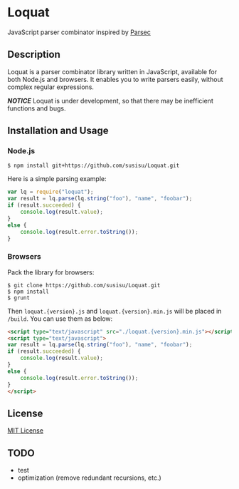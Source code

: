 # Loquat
JavaScript parser combinator inspired by [Parsec](https://github.com/aslatter/parsec)

## Description
Loquat is a parser combinator library written in JavaScript, available for both Node.js and browsers. It enables you to write parsers easily, without complex regular expressions.

***NOTICE***
Loquat is under development, so that there may be inefficient functions and bugs.

## Installation and Usage
### Node.js
``` shell
$ npm install git+https://github.com/susisu/Loquat.git
```
Here is a simple parsing example:
``` javascript
var lq = require("loquat");
var result = lq.parse(lq.string("foo"), "name", "foobar");
if (result.succeeded) {
    console.log(result.value);
}
else {
    console.log(result.error.toString());
}
```

### Browsers
Pack the library for browsers:
``` shell
$ git clone https://github.com/susisu/Loquat.git
$ npm install
$ grunt
```
Then `loquat.{version}.js` and `loquat.{version}.min.js` will be placed in `/build`.
You can use them as below:
``` html
<script type="text/javascript" src="./loquat.{version}.min.js"></script>
<script type="text/javascript">
var result = lq.parse(lq.string("foo"), "name", "foobar");
if (result.succeeded) {
    console.log(result.value);
}
else {
    console.log(result.error.toString());
}
</script>
```

## License
[MIT License](http://opensource.org/licenses/mit-license.php)

## TODO
* test
* optimization (remove redundant recursions, etc.)
